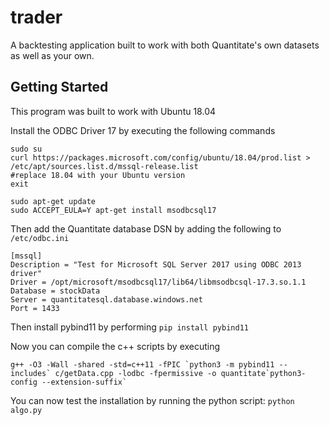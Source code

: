 # trader

A backtesting application built to work with both Quantitate's own datasets as well as your own.

## Getting Started

This program was built to work with Ubuntu 18.04

Install the ODBC Driver 17 by executing the following commands

```
sudo su
curl https://packages.microsoft.com/config/ubuntu/18.04/prod.list > /etc/apt/sources.list.d/mssql-release.list
#replace 18.04 with your Ubuntu version
exit

sudo apt-get update
sudo ACCEPT_EULA=Y apt-get install msodbcsql17
```

Then add the Quantitate database DSN by adding the following to `/etc/odbc.ini`

```
[mssql]
Description = "Test for Microsoft SQL Server 2017 using ODBC 2013 driver"
Driver = /opt/microsoft/msodbcsql17/lib64/libmsodbcsql-17.3.so.1.1
Database = stockData
Server = quantitatesql.database.windows.net
Port = 1433
```

Then install pybind11 by performing `pip install pybind11`

Now you can compile the c++ scripts by executing 
```
g++ -O3 -Wall -shared -std=c++11 -fPIC `python3 -m pybind11 --includes` c/getData.cpp -lodbc -fpermissive -o quantitate`python3-config --extension-suffix`
```
You can now test the installation by running the python script: `python algo.py`
